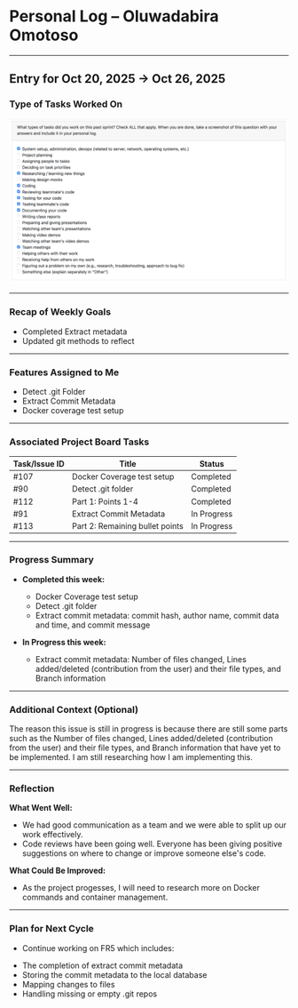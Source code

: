 # Personal Log – Oluwadabira Omotoso

---

## Entry for Oct 20, 2025 → Oct 26, 2025

### Type of Tasks Worked On
![Personal Log](../../../screenshots/Week%207%20Personal%20Log-%20Oluwadabira.png)

---

### Recap of Weekly Goals
- Completed Extract metadata
- Updated git methods to reflect

---

### Features Assigned to Me
- Detect .git Folder
- Extract Commit Metadata
- Docker coverage test setup

---

### Associated Project Board Tasks
| Task/Issue ID | Title       | Status     |
|---------------|-------------|------------|
| #107        | Docker Coverage test setup | Completed  |
| #90       | Detect .git folder | Completed  |
| #112        | Part 1: Points 1-4 | Completed  |
| #91        | Extract Commit Metadata | In Progress  |
| #113        | Part 2: Remaining bullet points | In Progress  |

---

### Progress Summary
- **Completed this week:**  
  - Docker Coverage test setup
  - Detect .git folder
  - Extract commit metadata: commit hash, author name, commit data and time, and commit message

- **In Progress this week:**  
  - Extract commit metadata: Number of files changed, Lines added/deleted (contribution from the user) and their file types, and Branch information

---

### Additional Context (Optional)

The reason this issue is still in progress is because there are still some parts such as the Number of files changed, Lines added/deleted (contribution from the user) and their file types, and Branch information that have yet to be implemented. I am still researching how I am implementing this.

---

### Reflection
**What Went Well:**
* We had good communication as a team and we were able to split up our work effectively.
* Code reviews have been going well. Everyone has been giving positive suggestions on where to change or improve someone else's code.

**What Could Be Improved:**
* As the project progesses, I will need to research more on Docker commands and container management.
---

### Plan for Next Cycle
* Continue working on FR5 which includes:
- The completion of extract commit metadata
- Storing the commit metadata to the local database
- Mapping changes to files
- Handling missing or empty .git repos 